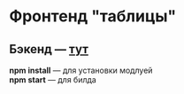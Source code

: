 # Фронтенд "таблицы"
## Бэкенд — [тут](https://github.com/qgncc/table)  
**npm install** ­— для установки модлуей   
**npm start** — для билда

